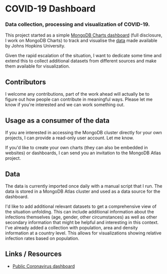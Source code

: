 # COVID-19 Dashboard

### Data collection, processing and visualization of COVID-19.

This project started as a simple [MongoDB Charts dashboard][public-dashboard] (full disclosure, I work on MongoDB Charts) to track and visualise the [data][github-covid19-jhu] made available by Johns Hopkins University. 

Given the rapid escalation of the situation, I want to dedicate some time and extend this to collect additional datasets from different sources and make them available for visualization. 

## Contributors

I welcome any contributions, part of the work ahead will actually be to figure out how people can contribute in meaningful ways. Please let me know if you're interested and we can work something out. 

## Usage as a consumer of the data

If you are interested in accessing the MongoDB cluster directly for your own projects, I can provide a read-only user account. Let me know. 

If you'd like to create your own charts (they can also be embedded in websites) or dashboards, I can send you an invitation to the MongoDB Atlas project. 

## Data

The data is currently imported once daily with a manual script that I run. The data is stored in a MongoDB Atlas cluster and used as a data source for the dashboard. 

I'd like to add additional relevant datasets to get a comprehensive view of the situation unfolding. This can include additional information about the infections themselves (age, gender, other circumstances) as well as other secondary information that might be helpful and interesting in this context. I've already added a collection with population, area and density information at a country level. This allows for visualizations showing relative infection rates based on population. 

## Links / Resources

- [Public Coronavirus dashboard][public-dashboard]



[public-dashboard]: https://charts.mongodb.com/charts-coronavirus-dashboard-yamfx/public/dashboards/4b328ffa-ba5d-435e-af11-b39fc974e47a
[github-covid19-jhu]: https://github.com/CSSEGISandData/COVID-19

